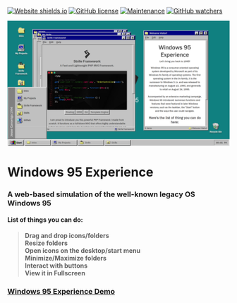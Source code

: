 [![Website shields.io](https://img.shields.io/website-up-down-green-red/http/shields.io.svg)](http://windows95experience.ml/)
[![GitHub license](https://img.shields.io/github/license/Naereen/StrapDown.js.svg)](https://github.com/strifejeyz/windows-95/blob/master/LICENSE)
[![Maintenance](https://img.shields.io/badge/Maintained%3F-no-red.svg)](https://GitHub.com/strifejeyz/windows-95/graphs/commit-activity)
[![GitHub watchers](https://img.shields.io/github/watchers/Naereen/StrapDown.js.svg?style=social&label=Watch&maxAge=2592000)](https://GitHub.com/strifejeyz/windows-95/watchers/)


![Strife Framework](assets/img/windows-95-preview.png)
# Windows 95 Experience
### A web-based simulation of the well-known legacy OS Windows 95  
#### List of things you can do:   

> **Drag and drop icons/folders**  
> **Resize folders**  
> **Open icons on the desktop/start menu**  
> **Minimize/Maximize folders**  
> **Interact with buttons**  
> **View it in Fullscreen**  

### <a href="https://strifejeyz.github.io/windows-95/">Windows 95 Experience Demo</a>  
